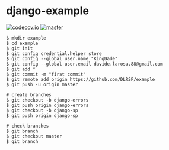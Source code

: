 # django-example
[![codecov.io](https://codecov.io/github/DLRSP/example/coverage.svg?branch=master)](https://codecov.io/github/DLRSP/example?branch=master)
[![master](https://travis-ci.org/DLRSP/example.svg?branch=master)](https://travis-ci.org/DLRSP/example)

	$ mkdir example
	$ cd example
	$ git init
	$ git config credential.helper store
	$ git config --global user.name "KingDade"
	$ git config --global user.email davide.larosa.88@gmail.com
	$ git add *
	$ git commit -m "first commit"
	$ git remote add origin https://github.com/DLRSP/example
	$ git push -u origin master
	
	# create branches
	$ git checkout -b django-errors
	$ git push origin django-errors
	$ git checkout -b django-sp
	$ git push origin django-sp
	
	# check branches
	$ git branch
	$ git checkout master
	$ git branch
	